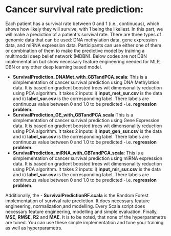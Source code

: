 # Cancer survival rate prediction:  
Each patient has a survival rate between 0 and 1 (i.e., continuous), which shows how likely they will survive, with 1 being the likeliest. In this part, we will make a prediction of a patient's survival rate. There are three types of genomic data that can be used: DNA methylation data, gene expression data, and miRNA expression data. Participants can use either one of them or combination of them to make the predictive model by training a multimodal deep belief network (MDBN). Below codes are not DBN implementation but show necessary feature engineering needed for MLP, DBN or any other deep learning based model. 
	
- **SurvivalPrediction_DNAMet_with_GBTandPCA.scala**: This is a simplementation of cancer survival prediction using DNA Methylation data. It is based on gradient boosted trees wit dimensonality reduction using PCA algorithm. It takes 2 inputs: i) **input_met_sur.csv** is the data and ii) **label_sur.csv** is the corresponding label. There labels are continuous value between 0 and 1.0 to be predicted -i.e. **regression problem**.  
- **SurvivalPrediction_GE_with_GBTandPCA.scala**:This is a simplementation of cancer survival prediction using Gene Expression data. It is based on gradient boosted trees wit dimensonality reduction using PCA algorithm. It takes 2 inputs: i) **input_gen_sur.csv** is the data and ii) **label_sur.csv** is the corresponding label. There labels are continuous value between 0 and 1.0 to be predicted -i.e. **regression problem**.  
- **SurvivalPrediction_miRNA_with_GBTandPCA.scala**: This is a simplementation of cancer survival prediction using miRNA expression data. It is based on gradient boosted trees wit dimensonality reduction using PCA algorithm. It takes 2 inputs: i) **input_mir_sur.csv** is the data and ii) **label_sur.csv** is the corresponding label. There labels are continuous value between 0 and 1.0 to be predicted -i.e. **regression problem**.  
  
Additionally, the - **SurvivalPredictionRF.scala** is the Random Forest implementation of survival rate prediction. It does necessary feature engineering, normalization,and modelling. Every Scala script does necessary feature engineering, modelling and simple evaluation. Finally, **MSE**, **RMSE**, **R2** and **MAE**. It is to be noted, that none of the hyperparametrs are tuned. You can use these simple implementation and tune your training as well as hyperparametrs.
